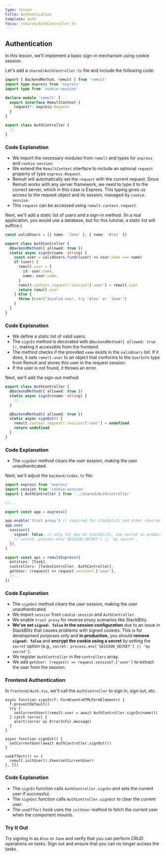 ```yaml
---
type: lesson
title: Authentication
template: auth
focus: /shared/AuthController.ts
---
```


## Authentication

In this lesson, we'll implement a basic sign-in mechanism using cookie session.

Let's add a `shared/AuthController.ts` file and include the following code:

```ts title="shared/AuthController.ts" add={2-3,5-9}
import { BackendMethod, remult } from 'remult'
import type express from 'express'
import type from 'cookie-session'

declare module 'remult' {
  export interface RemultContext {
    request?: express.Request
  }
}

export class AuthController {
  //
}
```

### Code Explanation

- We import the necessary modules from `remult` and types for `express` and `cookie-session`.
- We extend the `RemultContext` interface to include an optional `request` property of type `express.Request`.
- Remult will automatically set the `request` with the current request. Since Remult works with any server framework, we need to type it to the correct server, which in this case is Express. This typing gives us access to the request object and its session, managed by `cookie-session`.
- This `request` can be accessed using `remult.context.request`.

Next, we'll add a static list of users and a sign-in method. (In a real application, you would use a database, but for this tutorial, a static list will suffice.)

```ts title="shared/AuthController.ts" add={1,4-17}
const validUsers = [{ name: 'Jane' }, { name: 'Alex' }]

export class AuthController {
  @BackendMethod({ allowed: true })
  static async signIn(name: string) {
    const user = validUsers.find((user) => user.name === name)
    if (user) {
      remult.user = {
        id: user.name,
        name: user.name,
      }
      remult.context.request!.session!['user'] = remult.user
      return remult.user
    } else {
      throw Error("Invalid user, try 'Alex' or 'Jane'")
    }
  }
}
```

### Code Explanation

- We define a static list of valid users.
- The `signIn` method is decorated with `@BackendMethod({ allowed: true })`, making it accessible from the frontend.
- The method checks if the provided `name` exists in the `validUsers` list. If it does, it sets `remult.user` to an object that conforms to the `UserInfo` type from Remult and stores this user in the request session.
- If the user is not found, it throws an error.

Next, we'll add the sign-out method:

```ts title="shared/AuthController.ts" add={7-11}
export class AuthController {
  @BackendMethod({ allowed: true })
  static async signIn(name: string) {
    //...
  }

  @BackendMethod({ allowed: true })
  static async signOut() {
    remult.context.request!.session!['user'] = undefined
    return undefined
  }
}
```

### Code Explanation

- The `signOut` method clears the user session, making the user unauthenticated.

Next, we'll adjust the `backend/index.ts` file:

```ts title="backend/index.ts" add={2-3,9-14,18-19}
import express from 'express'
import session from 'cookie-session'
import { AuthController } from '../shared/AuthController'

//...

export const app = express()

app.enable('trust proxy') // required for stackblitz and other reverse proxy scenarios
app.use(
  session({
    signed: false, // only for dev on stackblitz, use secret in production
    // secret: process.env['SESSION_SECRET'] || 'my secret',
  }),
)

export const api = remultExpress({
  entities: [Task],
  controllers: [TasksController, AuthController],
  getUser: (request) => request.session?.['user'],
  //...
})
```

### Code Explanation

- The `signOut` method clears the user session, making the user unauthenticated.
- We import `session` from `cookie-session` and `AuthController`.
- We enable `trust proxy` for reverse proxy scenarios like StackBlitz.
- **We've set `signed: false` in the session configuration** due to an issue in StackBlitz that causes problems with signed cookies. This is for development purposes only and **in production**, you should **remove `signed: false`** and **encrypt the cookie using a secret** by setting the `secret` option (e.g., `secret: process.env['SESSION_SECRET'] || 'my secret'`).
- We register `AuthController` in the `controllers` array.
- We add `getUser: (request) => request.session?.['user']` to extract the user from the session.

### Frontend Authentication

In `frontend/Auth.tsx`, we'll call the `AuthController` to sign in, sign out, etc.

```tsx title="frontend/Auth.tsx" add={3-7,11,15}
async function signIn(f: FormEvent<HTMLFormElement>) {
  f.preventDefault()
  try {
    setCurrentUser((remult.user = await AuthController.signIn(name)))
  } catch (error) {
    alert((error as ErrorInfo).message)
  }
}

async function signOut() {
  setCurrentUser(await AuthController.signOut())
}

useEffect(() => {
  remult.initUser().then(setCurrentUser)
}, [])
```

### Code Explanation

- The `signIn` function calls `AuthController.signIn` and sets the current user if successful.
- The `signOut` function calls `AuthController.signOut` to clear the current user.
- The `useEffect` hook uses the `initUser` method to fetch the current user when the component mounts.

### Try It Out

Try signing in as `Alex` or `Jane` and verify that you can perform CRUD operations on tasks. Sign out and ensure that you can no longer access the tasks.
